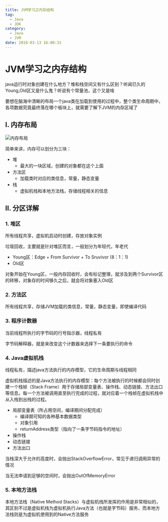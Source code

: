 ```yaml
---
title: JVM学习之内存结构
tag:
  - Java
  - JDK
category:
  - Java
  - JVM
date: 2018-03-13 16:00:31
---
```



# JVM学习之内存结构

java运行时对象创建在什么地方？堆和栈空间又有什么区别？听闻已久的Young,Old区又是什么鬼？听说有个常量池，这个又是啥

要想在脑海中清晰的布局一个java类在加载到使用的过程中，整个类生命周期中，各项数据究竟最终落在哪个板块上，就需要了解下JVM的内存区域了

## I. 内存布局

![内存布局](https://s3.mogucdn.com/mlcdn/c45406/180313_1labe93bjle80a48b8g8l1ieikb85_1136x1150.png)

简单来讲，内存可以划分为三块：

- 堆
    - 最大的一块区域，创建的对象都在这个上面
- 方法区
    - 加载类时对应的类信息，常量，静态变量
- 栈
    - 虚拟机栈和本地方法栈，存储线程相关的信息

## II. 分区详解


### 1. 堆区

所有线程共享，虚拟机启动时创建，存放对象实例

垃圾回收，主要就是针对堆区而言，一般划分为年轻代，年老代

- Young区：Edge + From Survivor + To Sruvivor (8：1：1)
- Old区


对象开始在Young区，一般内存回收时，会有标记整理，就涉及到两个Survivor区的转移，对象存的时间够久之后，就会将对象塞入Old区

### 2. 方法区

所有线程共享，存储JVM加载的类信息，常量，静态变量，即使编译代码

### 3. 程序计数器

当前线程所执行的字节码的行号指示器，线程私有


字节码解释器，就是来改变这个计数器来选择下一条要执行的命令


### 4. Java虚拟机栈

线程私有，描述java方法执行的内存模型，它的生命周期与线程相同

虚拟机栈描述的是Java方法执行的内存模型：每个方法被执行的时候都会同时创建一个栈帧（Stack Frame）用于存储局部变量表、操作栈、动态链接、方法出口等信息。每一个方法被调用直至执行完成的过程，就对应着一个栈帧在虚拟机栈中从入栈到出栈的过程。 

- 局部变量表（所占用空间，编译期间分配完成）
    - 编译期可知的各种基本数据类型
    - 对象引用
    - returnAddress类型（指向了一条字节码指令的地址）
- 操作栈
- 动态链接
- 方法出口


当栈深大于允许的高度时，会抛出StackOverflowError，常见于递归调用异常的情况

当无法申请到足够的空间时，会抛出OutOfMemoryError

### 5. 本地方法栈

本地方法栈（Native Method Stacks）与虚拟机栈所发挥的作用是非常相似的，其区别不过是虚拟机栈为虚拟机执行Java方法（也就是字节码）服务，而本地方法栈则是为虚拟机使用到的Native方法服务
